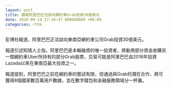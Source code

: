 ```yaml
---
layout: post
title: 據報阿里巴巴洽談向網約車Grab投資30億美元
date: 2020-09-14 17:10:47.000000000 +08:00
categories: rthk
---
```


彭博社報道，阿里巴巴正洽談向東南亞網約車公司Grab投資30億美元。

報道引述知情人士指，阿里巴巴是本輪融資的唯一投資者，將動用部分資金收購另一間網約車Uber所持有的部分Grab股票，交易可能是阿里巴巴自2016年投資Lazada以來在東南亞最大投資之一。

報道提到，阿里巴巴之前在網約車的嘗試有限，但通過與Grab的潛在合作，將可獲得8個國家數百萬用戶數據，並在數字錢包和金融服務領域分一杯羹。
